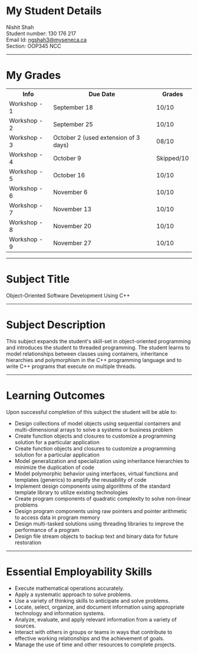 # My Student Details
Nishit Shah<br>
Student number: 130 176 217<br>
Email Id: ngshah3@myseneca.ca<br>
Section: OOP345 NCC

<hr>

# My Grades
<table>
  <tr>
    <th>Info</th>
    <th>Due Date</th>
    <th>Grades</th>
  </tr>
  <tr>
    <td>Workshop - 1</td>
    <td>September 18</td>
    <td>10/10</td>
  </tr>
  <tr>
    <td>Workshop - 2</td>
    <td>September 25</td>
    <td>10/10</td>
  </tr>
  <tr>
    <td>Workshop - 3</td>
    <td>October 2 (used extension of 3 days)</td>
    <td>08/10</td>
  </tr>
  <tr>
    <td>Workshop - 4</td>
    <td>October 9</td>
    <td>Skipped/10</td>
  </tr>
  <tr>
    <td>Workshop - 5</td>
    <td>October 16</td>
    <td>10/10</td>
  </tr>
  <tr>
    <td>Workshop - 6</td>
    <td>November 6</td>
    <td>10/10</td>
  </tr>
  <tr>
    <td>Workshop - 7</td>
    <td>November 13</td>
    <td>10/10</td>
  </tr>
  <tr>
    <td>Workshop - 8</td>
    <td>November 20</td>
    <td>10/10</td>
  </tr>
  <tr>
    <td>Workshop - 9</td>
    <td>November 27</td>
    <td>10/10</td>
  </tr>
</table>

<hr>

# Subject Title

Object-Oriented Software Development Using C++

<hr>

# Subject Description

This subject expands the student's skill-set in object-oriented programming and introduces the student to threaded programming.  The student learns to model relationships between classes using containers, inheritance hierarchies and polymorphism in the C++ programming language and to write C++ programs that execute on multiple threads.

<hr>

# Learning Outcomes

Upon successful completion of this subject the student will be able to:
<ul>
<li>Design collections of model objects using sequential containers and multi-dimensional arrays to solve a systems or business problem
</li>
<li>Create function objects and closures to customize a programming solution for a particular application
</li>
<li>Create function objects and closures to customize a programming solution for a particular application
</li>
<li>Model generalization and specialization using inheritance hierarchies to minimize the duplication of code
</li>
<li>Model polymorphic behavior using interfaces, virtual functions and templates (generics) to amplify the reusability of code
</li>
<li>Implement design components using algorithms of the standard template library to utilize existing technologies
</li>
<li>Create program components of quadratic complexity to solve non-linear problems
</li>
<li>Design program components using raw pointers and pointer arithmetic to access data in program memory
</li>
<li>Design multi-tasked solutions using threading libraries to improve the performance of a program
</li>
<li>Design file stream objects to backup text and binary data for future restoration
</li>
</ul>

<hr>

# Essential Employability Skills

<ul>
   <li>Execute mathematical operations accurately.</li>
   <li>Apply a systematic approach to solve problems.</li>
   <li>Use a variety of thinking skills to anticipate and solve problems.</li>
   <li>Locate, select, organize, and document information using appropriate technology and information systems.</li>
   <li>Analyze, evaluate, and apply relevant information from a variety of sources.</li>
   <li>Interact with others in groups or teams in ways that contribute to effective working relationships and the achievement of goals.</li>
   <li>Manage the use of time and other resources to complete projects.</li>
   </ul>
